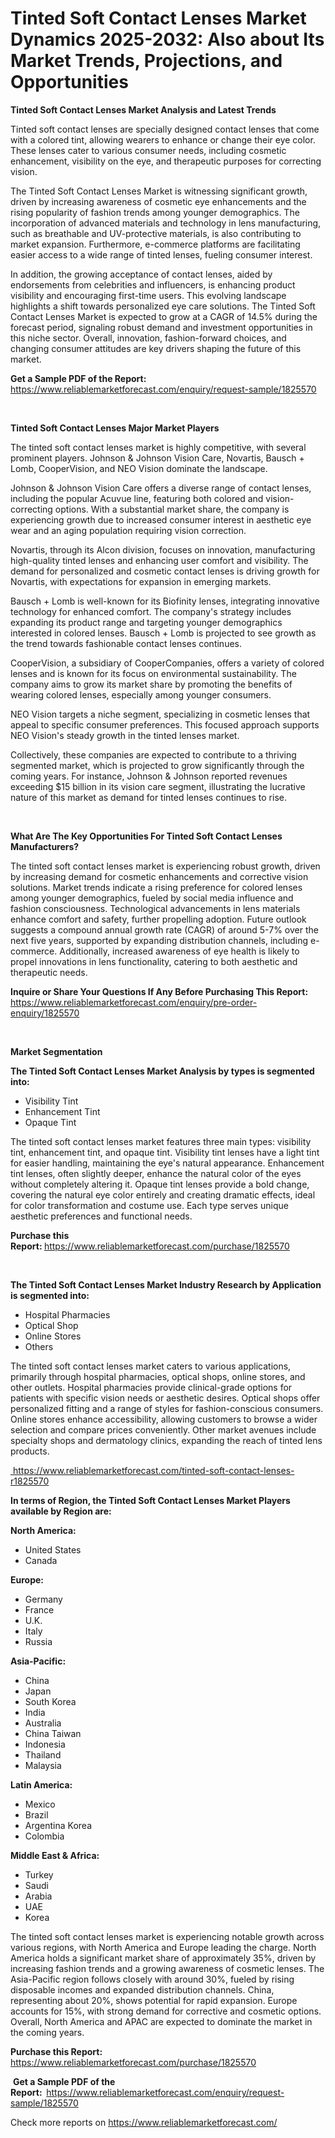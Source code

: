 <p><h1>Tinted Soft Contact Lenses Market Dynamics 2025-2032: Also about Its Market Trends, Projections, and Opportunities</h1></p><p><strong>Tinted Soft Contact Lenses Market Analysis and Latest Trends</strong></p>
<p><p>Tinted soft contact lenses are specially designed contact lenses that come with a colored tint, allowing wearers to enhance or change their eye color. These lenses cater to various consumer needs, including cosmetic enhancement, visibility on the eye, and therapeutic purposes for correcting vision.</p><p>The Tinted Soft Contact Lenses Market is witnessing significant growth, driven by increasing awareness of cosmetic eye enhancements and the rising popularity of fashion trends among younger demographics. The incorporation of advanced materials and technology in lens manufacturing, such as breathable and UV-protective materials, is also contributing to market expansion. Furthermore, e-commerce platforms are facilitating easier access to a wide range of tinted lenses, fueling consumer interest.</p><p>In addition, the growing acceptance of contact lenses, aided by endorsements from celebrities and influencers, is enhancing product visibility and encouraging first-time users. This evolving landscape highlights a shift towards personalized eye care solutions. The Tinted Soft Contact Lenses Market is expected to grow at a CAGR of 14.5% during the forecast period, signaling robust demand and investment opportunities in this niche sector. Overall, innovation, fashion-forward choices, and changing consumer attitudes are key drivers shaping the future of this market.</p></p>
<p><strong>Get a Sample PDF of the Report:&nbsp;</strong> <a href="https://www.reliablemarketforecast.com/enquiry/request-sample/1825570?utm_campaign=3099&utm_medium=2&utm_source=Github&utm_content=ia&utm_term=04042025&utm_id=tinted-soft-contact-lenses">https://www.reliablemarketforecast.com/enquiry/request-sample/1825570</a></p>
<p>&nbsp;</p>
<p><strong>Tinted Soft Contact Lenses Major Market Players</strong></p>
<p><p>The tinted soft contact lenses market is highly competitive, with several prominent players. Johnson & Johnson Vision Care, Novartis, Bausch + Lomb, CooperVision, and NEO Vision dominate the landscape.</p><p>Johnson & Johnson Vision Care offers a diverse range of contact lenses, including the popular Acuvue line, featuring both colored and vision-correcting options. With a substantial market share, the company is experiencing growth due to increased consumer interest in aesthetic eye wear and an aging population requiring vision correction.</p><p>Novartis, through its Alcon division, focuses on innovation, manufacturing high-quality tinted lenses and enhancing user comfort and visibility. The demand for personalized and cosmetic contact lenses is driving growth for Novartis, with expectations for expansion in emerging markets.</p><p>Bausch + Lomb is well-known for its Biofinity lenses, integrating innovative technology for enhanced comfort. The company's strategy includes expanding its product range and targeting younger demographics interested in colored lenses. Bausch + Lomb is projected to see growth as the trend towards fashionable contact lenses continues.</p><p>CooperVision, a subsidiary of CooperCompanies, offers a variety of colored lenses and is known for its focus on environmental sustainability. The company aims to grow its market share by promoting the benefits of wearing colored lenses, especially among younger consumers.</p><p>NEO Vision targets a niche segment, specializing in cosmetic lenses that appeal to specific consumer preferences. This focused approach supports NEO Vision's steady growth in the tinted lenses market.</p><p>Collectively, these companies are expected to contribute to a thriving segmented market, which is projected to grow significantly through the coming years. For instance, Johnson & Johnson reported revenues exceeding $15 billion in its vision care segment, illustrating the lucrative nature of this market as demand for tinted lenses continues to rise.</p></p>
<p>&nbsp;</p>
<p><strong>What Are The Key Opportunities For Tinted Soft Contact Lenses Manufacturers?</strong></p>
<p><p>The tinted soft contact lenses market is experiencing robust growth, driven by increasing demand for cosmetic enhancements and corrective vision solutions. Market trends indicate a rising preference for colored lenses among younger demographics, fueled by social media influence and fashion consciousness. Technological advancements in lens materials enhance comfort and safety, further propelling adoption. Future outlook suggests a compound annual growth rate (CAGR) of around 5-7% over the next five years, supported by expanding distribution channels, including e-commerce. Additionally, increased awareness of eye health is likely to propel innovations in lens functionality, catering to both aesthetic and therapeutic needs.</p></p>
<p><strong>Inquire or Share Your Questions If Any Before Purchasing This Report:</strong> <a href="https://www.reliablemarketforecast.com/enquiry/pre-order-enquiry/1825570?utm_campaign=3099&utm_medium=2&utm_source=Github&utm_content=ia&utm_term=04042025&utm_id=tinted-soft-contact-lenses">https://www.reliablemarketforecast.com/enquiry/pre-order-enquiry/1825570</a></p>
<p>&nbsp;</p>
<p><strong>Market Segmentation</strong></p>
<p><strong>The Tinted Soft Contact Lenses Market Analysis by types is segmented into:</strong></p>
<p><ul><li>Visibility Tint</li><li>Enhancement Tint</li><li>Opaque Tint</li></ul></p>
<p><p>The tinted soft contact lenses market features three main types: visibility tint, enhancement tint, and opaque tint. Visibility tint lenses have a light tint for easier handling, maintaining the eye's natural appearance. Enhancement tint lenses, often slightly deeper, enhance the natural color of the eyes without completely altering it. Opaque tint lenses provide a bold change, covering the natural eye color entirely and creating dramatic effects, ideal for color transformation and costume use. Each type serves unique aesthetic preferences and functional needs.</p></p>
<p><strong>Purchase this Report:&nbsp;</strong><a href="https://www.reliablemarketforecast.com/purchase/1825570?utm_campaign=3099&utm_medium=2&utm_source=Github&utm_content=ia&utm_term=04042025&utm_id=tinted-soft-contact-lenses">https://www.reliablemarketforecast.com/purchase/1825570</a></p>
<p>&nbsp;</p>
<p><strong>The Tinted Soft Contact Lenses Market Industry Research by Application is segmented into:</strong></p>
<p><ul><li>Hospital Pharmacies</li><li>Optical Shop</li><li>Online Stores</li><li>Others</li></ul></p>
<p><p>The tinted soft contact lenses market caters to various applications, primarily through hospital pharmacies, optical shops, online stores, and other outlets. Hospital pharmacies provide clinical-grade options for patients with specific vision needs or aesthetic desires. Optical shops offer personalized fitting and a range of styles for fashion-conscious consumers. Online stores enhance accessibility, allowing customers to browse a wider selection and compare prices conveniently. Other market avenues include specialty shops and dermatology clinics, expanding the reach of tinted lens products.</p></p>
<p><a href="https://www.reliablemarketforecast.com/tinted-soft-contact-lenses-r1825570?utm_campaign=3099&utm_medium=2&utm_source=Github&utm_content=ia&utm_term=04042025&utm_id=tinted-soft-contact-lenses">&nbsp;https://www.reliablemarketforecast.com/tinted-soft-contact-lenses-r1825570</a></p>
<p><strong>In terms of Region, the Tinted Soft Contact Lenses Market Players available by Region are:</strong></p>
<p>
    <p> <strong> North America: </strong>
        <ul>
            <li>United States</li>
            <li>Canada</li>
        </ul>
        </p> 
    <p> <strong> Europe: </strong>
        <ul>
            <li>Germany</li>
            <li>France</li>
            <li>U.K.</li>
            <li>Italy</li>
            <li>Russia</li>
        </ul>
        </p> 
    <p> <strong> Asia-Pacific: </strong>
        <ul>
            <li>China</li>
            <li>Japan</li>
            <li>South Korea</li>
            <li>India</li>
            <li>Australia</li>
            <li>China Taiwan</li>
            <li>Indonesia</li>
            <li>Thailand</li>
            <li>Malaysia</li>
        </ul>
        </p> 
    <p> <strong> Latin America: </strong>
        <ul>
            <li>Mexico</li>
            <li>Brazil</li>
            <li>Argentina Korea</li>
            <li>Colombia</li>
        </ul>
        </p> 
    <p> <strong> Middle East & Africa: </strong>
        <ul>
            <li>Turkey</li>
            <li>Saudi</li>
            <li>Arabia</li>
            <li>UAE</li>
            <li>Korea</li>
        </ul>
    </p>
    </p>
<p><p>The tinted soft contact lenses market is experiencing notable growth across various regions, with North America and Europe leading the charge. North America holds a significant market share of approximately 35%, driven by increasing fashion trends and a growing awareness of cosmetic lenses. The Asia-Pacific region follows closely with around 30%, fueled by rising disposable incomes and expanded distribution channels. China, representing about 20%, shows potential for rapid expansion. Europe accounts for 15%, with strong demand for corrective and cosmetic options. Overall, North America and APAC are expected to dominate the market in the coming years.</p></p>
<p><strong>Purchase this Report: </strong><a href="https://www.reliablemarketforecast.com/purchase/1825570?utm_campaign=3099&utm_medium=2&utm_source=Github&utm_content=ia&utm_term=04042025&utm_id=tinted-soft-contact-lenses">https://www.reliablemarketforecast.com/purchase/1825570</a></p>
<p>&nbsp;<strong>Get a Sample PDF of the Report:&nbsp;&nbsp;</strong><a href="https://www.reliablemarketforecast.com/enquiry/request-sample/1825570?utm_campaign=3099&utm_medium=2&utm_source=Github&utm_content=ia&utm_term=04042025&utm_id=tinted-soft-contact-lenses">https://www.reliablemarketforecast.com/enquiry/request-sample/1825570</a></p>
<p><strong></strong></p>
<p>Check more reports on <a href="https://www.reliablemarketforecast.com/?utm_campaign=3099&utm_medium=2&utm_source=Github&utm_content=ia&utm_term=04042025&utm_id=tinted-soft-contact-lenses">https://www.reliablemarketforecast.com/</a></p>